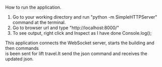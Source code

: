 How to run the application. </br>

1) Go to your working directory and run "python -m SimpleHTTPServer" command at the terminal.</br>
2) Go to browser url and type  "http://localhost:8000/"</br>
3) To see output, right click and Inspect as I have done Console.log();</br>

This application connects the WebSocket server, starts the building and then commands </br> is been sent for lift travel.It send the json command and receives the updated json.
